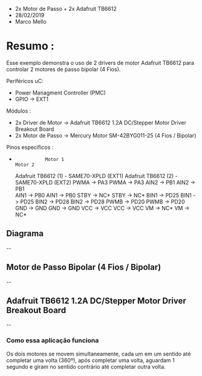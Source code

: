 * 2x Motor de Passo + 2x Adafruit TB6612
* 28/02/2019
* Marco Mello

# Resumo :

Esse exemplo demonstra o uso de 2 drivers de motor Adafruit TB6612 para controlar 2 motores de passo bipolar (4 Fios).

Periféricos uC:

- Power Managment Controller (PMC)
- GPIO -> EXT1
   
Módulos : 

- 2x Driver de Motor -> Adafruit TB6612 1.2A DC/Stepper Motor Driver Breakout Board
- 2x Motor de Passo -> Mercury Motor SM-42BYG011-25 (4 Fios / Bipolar)

Pinos específicos :

-                Motor 1                                              Motor 2
  Adafruit TB6612 (1) - SAME70-XPLD (EXT1)				 Adafruit TB6612 (2) - SAME70-XPLD (EXT2)
 		  PWMA		   ->		PA3								      PWMA		 ->		  PA3
 		  AIN2		   ->		PB1								      AIN2		 ->		  PB1	
 		  AIN1		   ->		PB0								      AIN1		 ->		  PB0
 		  STBY		   ->		NC*								      STBY		 ->		  NC*
 		  BIN1		   ->		PD25							         BIN1		 ->		  PD25
 		  BIN2		   ->		PD28							         BIN2		 ->		  PD28
 		  PWMB		   ->		PD20							         PWMB		 ->		  PD20
 		  GND		      ->		GND								      GND		 ->		  GND
 		  VCC		      ->		VCC								      VCC		 ->		  VCC
 		  VM		      ->		NC*								      VM		    ->		  NC*

## Diagrama

--

## Motor de Passo Bipolar (4 Fios / Bipolar)

--

## Adafruit TB6612 1.2A DC/Stepper Motor Driver Breakout Board

--

### Como essa aplicação funciona

Os dois motores se movem simultaneamente, cada um em um sentido até completar uma volta (360º), após completar uma volta, aguardam 1 segundo e giram no sentido contrário até completar outra volta.
